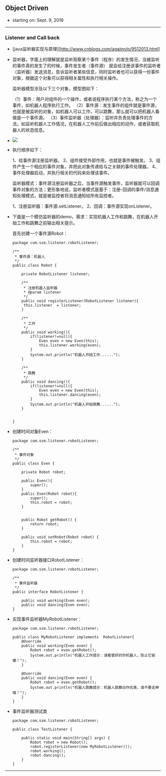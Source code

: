 









## Object Driven

* starting on: Sept. 9, 2018

----

###  Listener and Call back 

* [java监听器实现与原理][http://www.cnblogs.com/againn/p/9512013.html]

* 监听器，字面上的理解就是监听观察某个事件（程序）的发生情况，当被监听的事件真的发生了的时候，事件发生者（事件源） 就会给注册该事件的监听者（监听器）发送消息，告诉监听者某些信息，同时监听者也可以获得一份事件对象，根据这个对象可以获得相关属性和执行相关操作。

  监听器模型涉及以下三个对象，模型图如下：

  （1）事件：用户对组件的一个操作，或者说程序执行某个方法，称之为一个事件，如机器人程序执行工作。
  （2）事件源：发生事件的组件就是事件源，也就是被监听的对象，如机器人可以工作，可以跳舞，那么就可以把机器人看做是一个事件源。
  （3）事件监听器（处理器）：监听并负责处理事件的方法，如监听机器人工作情况，在机器人工作前后做出相应的动作，或者获取机器人的状态信息。

* ![](https://images2018.cnblogs.com/blog/1118635/201808/1118635-20180821160439733-1857455760.png)

* 执行顺序如下：

  1、给事件源注册监听器。
  2、组件接受外部作用，也就是事件被触发。
  3、组件产生一个相应的事件对象，并把此对象传递给与之关联的事件处理器。
  4、事件处理器启动，并执行相关的代码来处理该事件。

   

  监听器模式：事件源注册监听器之后，当事件源触发事件，监听器就可以回调事件对象的方法；更形象地说，监听者模式是基于：注册-回调的事件/消息通知处理模式，就是被监控者将消息通知给所有监控者。 

  1、注册监听器：事件源.setListener。
  2、回调：事件源实现onListener。

* 下面是一个模仿监听器的demo，需求：实现机器人工作和跳舞，在机器人开始工作和跳舞之前输出相关提示。

  首先创建一个事件源Robot：

  ```
  package com.ssm.listener.robotListener;
  
  /**
   * 事件源：机器人
   */
  public class Robot {
  
      private RobotListener listener;
  
      /**
       * 注册机器人监听器
       * @param listener
       */
      public void registerListener(RobotListener listener){
       this.listener  = listener;
      }
  
      /**
       * 工作
       */
      public void working(){
          if(listener!=null){
              Even even = new Even(this);
              this.listener.working(even);
          }
          System.out.println("机器人开始工作......");
      }
  
      /**
       * 跳舞
       */
      public void dancing(){
          if(listener!=null){
              Even even = new Even(this);
              this.listener.dancing(even);
          }
          System.out.println("机器人开始跳舞......");
      }
  
  
  }
  ```

* 创建时间对象Even：

  ```
  package com.ssm.listener.robotListener;
  
  /**
   * 事件对象
   */
  public class Even {
  
      private Robot robot;
  
      public Even(){
          super();
      }
      public Even(Robot robot){
          super();
          this.robot = robot;
      }
  
  
      public Robot getRobot() {
          return robot;
      }
  
      public void setRobot(Robot robot) {
          this.robot = robot;
      }
  }
  ```

* 创建时间监听器接口RobotListener：

  ```
  package com.ssm.listener.robotListener;
  
  /**
   * 事件监听器
   */
  public interface RobotListener {
  
      public void working(Even even);
      public void dancing(Even even);
  }
  ```

* 实现事件监听器MyRobotListener：

  ```
  package com.ssm.listener.robotListener;
  
  public class MyRobotListener implements  RobotListener{
      @Override
      public void working(Even even) {
          Robot robot = even.getRobot();
          System.out.println("机器人工作提示：请看管好的你机器人，防止它偷懒！");
      }
  
      @Override
      public void dancing(Even even) {
          Robot robot = even.getRobot();
          System.out.println("机器人跳舞提示：机器人跳舞动作优美，请不要走神哦！");
      }
  }
  ```

* 事件监听器测试类

  ```
  package com.ssm.listener.robotListener;
  
  public class TestListener {
  
      public static void main(String[] args) {
          Robot robot = new Robot();
          robot.registerListener(new MyRobotListener());
          robot.working();
          robot.dancing();
      }
  }
  ```



----

